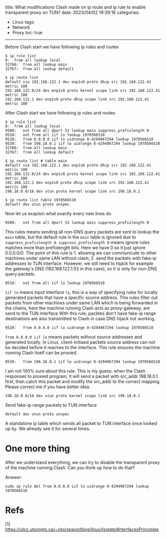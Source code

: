title: What modifications Clash made on ip route and ip rule to enable transparent proxy on TUN?
date: 2023/04/02 19:39:16
categories:
- Linux
tags:
- Network
- Proxy
toc: true
---

<!-- more -->

Before Clash start we have following ip rules and routes 

```
$ ip rule list
0:	from all lookup local
32766:	from all lookup main
32767:	from all lookup default

$ ip route list
default via 192.168.122.1 dev enp1s0 proto dhcp src 192.168.122.41 metric 100 
192.168.122.0/24 dev enp1s0 proto kernel scope link src 192.168.122.41 metric 100 
192.168.122.1 dev enp1s0 proto dhcp scope link src 192.168.122.41 metric 100 
```

After Clash start we have following ip rules and routes

```
$ ip rule list
0:	from all lookup local
9500:	not from all dport 53 lookup main suppress_prefixlength 0
9510:	not from all iif lo lookup 1970566510
9520:	from 0.0.0.0 iif lo uidrange 0-4294967294 lookup 1970566510
9530:	from 198.18.0.1 iif lo uidrange 0-4294967294 lookup 1970566510
32766:	from all lookup main
32767:	from all lookup default

$ ip route list # table main
default via 192.168.122.1 dev enp1s0 proto dhcp src 192.168.122.41 metric 100 
192.168.122.0/24 dev enp1s0 proto kernel scope link src 192.168.122.41 metric 100 
192.168.122.1 dev enp1s0 proto dhcp scope link src 192.168.122.41 metric 100 
198.18.0.0/16 dev utun proto kernel scope link src 198.18.0.1

$ ip route list table 1970566510
default dev utun proto unspec 
```

Now let us exaplsin what exactly every new lines do

```
9500:	not from all dport 53 lookup main suppress_prefixlength 0
```

This rules means sending all non-DNS query packets are sent to lookup the `main` table, but the default rule in the `main` table is ignored due to `suppress_prefixlength 0`. `suppress_prefixlength 0` means ignore rules matches more than prefixlength bits. Here we have 0 so it just ignore 0.0.0.0/0. The point of this rule is 1. allowing we can communicate to other machines under same LAN without clash; 2. send the packets with fake-ip addresses to TUN interface. However, we still need to hijack for example the gateway's DNS (192.168.122.1:53 in this case), so it is only for non-DNS query packets.

```
9510:	not from all iif lo lookup 1970566510
```

`iif lo` means input interface `lo`, this is a way of specifying rules for locally generated packets that have a specific source address. This rules filter out packets from other machines under same LAN which is being forwarded in the chains, here the machine running Clash acts as proxy-gateway, are send to the TUN interface With this rule, packtes don't have fake-ip range destinations are also transmitted to Clash in case DNS hijack not working.

```
9520:	from 0.0.0.0 iif lo uidrange 0-4294967294 lookup 1970566510
```

`from 0.0.0.0 iif lo` means packets without source addresses and generated locally. In Linux, client-initiaed packets source address can not be decided before it reaches to the interface. This rule ensures the machine running Clash itself can be proxied.

```
9530:	from 198.18.0.1 iif lo uidrange 0-4294967294 lookup 1970566510
```

I am not 100% sure about this rule. This is my guess: when the Clash responses to proxied program, it will send a packet with src_addr 198.18.0.1 first, then catch this packet and modify the src_addr to the correct mapping. Please correct me if you have better idea.

```
198.18.0.0/16 dev utun proto kernel scope link src 198.18.0.1
```
Send fake-ip range packets to TUN interface

```
default dev utun proto unspec 
```
A standalone ip table which sends all packet to TUN interface once looked up by. We already see it for several times.

# One more thing

After we understand everything, we can try to disable the transparent proxy of the machine running Clash. Can you think up how to do that?

Answer:
```
sudo ip rule del from 0.0.0.0 iif lo uidrange 0-4294967294 lookup 1970566510
```

# Refs
[1] https://utcc.utoronto.ca/~cks/space/blog/linux/IsolatedInterfacesPrinciples
